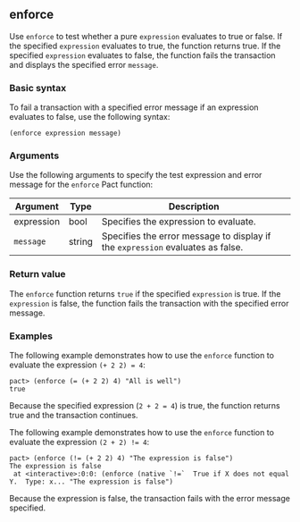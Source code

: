 ## enforce

Use `enforce` to test whether a pure `expression` evaluates to true or false.
If the specified `expression` evaluates to true, the function returns true.
If the specified `expression` evaluates to false, the function fails the transaction and displays the specified error `message`.

### Basic syntax

To fail a transaction with a specified error message if an expression evaluates to false, use the following syntax:

```pact
(enforce expression message)
```

### Arguments

Use the following arguments to specify the test expression and error message for the `enforce` Pact function:

| Argument | Type   | Description                                    |
|----------|--------|------------------------------------------------|
| expression | bool | Specifies the expression to evaluate.     |
| `message` | string | Specifies the error message to display if the `expression` evaluates as false. |

### Return value

The `enforce` function returns `true` if the specified `expression` is true. If the `expression` is false, the function fails the transaction with the specified error message.

### Examples

The following example demonstrates how to use the `enforce` function to evaluate the expression `(+ 2 2) = 4`:

```pact
pact> (enforce (= (+ 2 2) 4) "All is well")
true
```

Because the specified expression (`2 + 2 = 4`) is true, the function returns true and the transaction continues.

The following example demonstrates how to use the `enforce` function to evaluate the expression `(2 + 2) != 4`:

```pact
pact> (enforce (!= (+ 2 2) 4) "The expression is false")
The expression is false
 at <interactive>:0:0: (enforce (native `!=`  True if X does not equal Y.  Type: x... "The expression is false")
```

Because the expression is false, the transaction fails with the error message specified.
